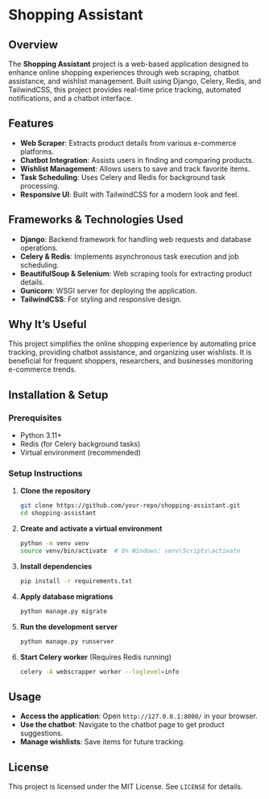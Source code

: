# Shopping Assistant

## Overview
The **Shopping Assistant** project is a web-based application designed to enhance online shopping experiences through web scraping, chatbot assistance, and wishlist management. Built using Django, Celery, Redis, and TailwindCSS, this project provides real-time price tracking, automated notifications, and a chatbot interface.

## Features
- **Web Scraper**: Extracts product details from various e-commerce platforms.
- **Chatbot Integration**: Assists users in finding and comparing products.
- **Wishlist Management**: Allows users to save and track favorite items.
- **Task Scheduling**: Uses Celery and Redis for background task processing.
- **Responsive UI**: Built with TailwindCSS for a modern look and feel.

## Frameworks & Technologies Used
- **Django**: Backend framework for handling web requests and database operations.
- **Celery & Redis**: Implements asynchronous task execution and job scheduling.
- **BeautifulSoup & Selenium**: Web scraping tools for extracting product details.
- **Gunicorn**: WSGI server for deploying the application.
- **TailwindCSS**: For styling and responsive design.

## Why It’s Useful
This project simplifies the online shopping experience by automating price tracking, providing chatbot assistance, and organizing user wishlists. It is beneficial for frequent shoppers, researchers, and businesses monitoring e-commerce trends.


## Installation & Setup
### Prerequisites
- Python 3.11+
- Redis (for Celery background tasks)
- Virtual environment (recommended)

### Setup Instructions
1. **Clone the repository**
   ```sh
   git clone https://github.com/your-repo/shopping-assistant.git
   cd shopping-assistant
   ```

2. **Create and activate a virtual environment**
   ```sh
   python -m venv venv
   source venv/bin/activate  # On Windows: venv\Scripts\activate
   ```

3. **Install dependencies**
   ```sh
   pip install -r requirements.txt
   ```

4. **Apply database migrations**
   ```sh
   python manage.py migrate
   ```

5. **Run the development server**
   ```sh
   python manage.py runserver
   ```

6. **Start Celery worker** (Requires Redis running)
   ```sh
   celery -A webscrapper worker --loglevel=info
   ```

## Usage
- **Access the application**: Open `http://127.0.0.1:8000/` in your browser.
- **Use the chatbot**: Navigate to the chatbot page to get product suggestions.
- **Manage wishlists**: Save items for future tracking.

## License
This project is licensed under the MIT License. See `LICENSE` for details.


